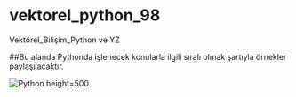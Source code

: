 # vektorel_python_98
Vektörel_Bilişim_Python ve YZ

##Bu alanda Pythonda işlenecek konularla ilgili sıralı olmak şartıyla örnekler paylaşılacaktır.

<img src="https://it.pinterest.com/pin/1005499054283406706/" alt="Python">
height=500
